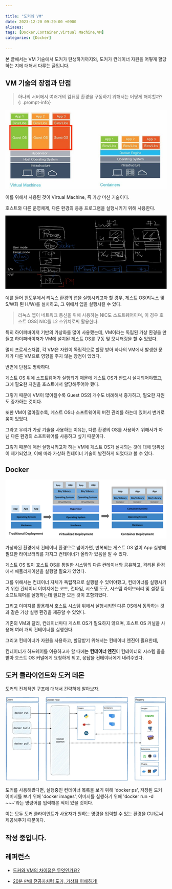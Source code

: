 ```yaml
---

title: "도커와 VM"
date: 2023-12-20 09:29:00 +0900
aliases: 
tags: [Docker,Container,Virtual Machine,VM]
categories: [Docker]

---
```


본 글에서는 VM 기술에서 도커가 탄생하기까지와, 도커가 컨테이너 자원을 어떻게 할당하는 지에 대해서 다루는 글입니다.

## **VM 기술의 장점과 단점**

> 하나의 서버에서 여러개의 컴퓨팅 환경을 구동하기 위해서는 어떻게 해야할까?
{: .prompt-info}

![hypervisor](/assets/img/2023-12-20-docker-and-vm/hypervisor.webp)

이를 위해서 사용된 것이 Virtual Machine, 즉 가상 머신 기술이다.

호스트와 다른 운영체제, 다른 환경의 응용 프로그램을 실행시키기 위해 사용한다.

![vm architecture](/assets/img/2023-12-20-docker-and-vm/vm-architecture.webp)

예를 들어 윈도우에서 리눅스 환경의 앱을 실행시키고자 할 경우, 게스트 OS(리눅스 및 S/W화 된 H/W)를 설치하고, 그 위에서 앱을 실행시킬 수 있다.

> 리눅스 앱이 네트워크 통신을 위해 사용하는 NIC도 소프트웨어이며, 이 경우 호스트 OS의 NIC를 L2 스위치로써 활용한다.

특히 하이퍼바이저 기반의 가상화를 많이 사용했는데, VM이라는 독립된 가상 환경을 만들고 하이퍼바이저가 VM에 설치된 게스트 OS를 구동 및 모니터링을 할 수 있었다.

멀티 프로세스처럼, 각 VM은 자원이 독립적으로 할당 받아 하나의 VM에서 발생한 문제가 다른 VM으로 영향을 주지 않는 장점이 있었다.

반면에 단점도 명확하다.

게스트 OS 위에 소프트웨어가 실행되기 때문에 게스트 OS가 반드시 설치되어야했고, 그에 필요한 자원을 호스트에서 할당해주어야 했다.

그렇기 때문에 VM이 많아질수록 Guest OS의 개수도 비례해서 증가하고, 필요한 자원도 증가하는 것이다.

또한 VM이 많아질수록, 게스트 OS나 소프트웨어의 버전 관리를 하는데 있어서 번거로움이 있었다.

그라고 우리가 가상 기술을 사용하는 이유는, 다른 환경의 OS를 사용하기 위해서가 아닌 다른 환경의 소프트웨어를 사용하고 싶기 때문이다.

그렇기 때문에 매번 실행시키고자 하는 VM에 게스트 OS가 설치되는 것에 대해 당위성이 제기되었고, 이에 따라 가상화 컨테이너 기술이 발전하게 되었다고 볼 수 있다.

## **Docker**

![container architecture](/assets/img/2023-12-20-docker-and-vm/container.webp)

가상화된 환경에서 컨테이너 환경으로 넘어가면, 반복되는 게스트 OS 없이 App 실행에 필요한 라이브러리를 가지고 컨테이너가 올라가 있음을 알 수 있다.

게스트 OS 없이 호스트 OS를 통일한 시스템의 다른 컨테이너와 공유하고, 격리된 환경에서 애플리케이션을 실행할 필요가 있었다.

그를 위해서는 컨테이너 자체가 독립적으로 실행될 수 있어야했고, 컨테이너를 실행시키기 위한 컨테이너 이미지에는 코드, 런타임, 시스템 도구, 시스템 라이브러리 및 설정 등 소프트웨어를 실행하는데 필요한 모든 것이 포함되었다.

그리고 이미지를 활용해서 호스트 시스템 위에서 실행시키면 다른 OS에서 동작하는 것과 같은 가상 실행 환경을 제공할 수 있었다.

기존의 VM과 달리, 컨테이너마다 게스트 OS가 필요하지 않으며, 호스트 OS 커널을 사용해 여러 개의 컨테이너를 실행한다.

그리고 컨테이너가 자원을 사용하고, 할당받기 위해서는 컨테이너 엔진이 필요한데,

컨테이너가 하드웨어를 이용하고자 할 때에는 **컨테이너 엔진**이 컨테이너의 시스템 콜을 받아 호스트 OS 커널에게 요청하게 되고, 응답을 컨테이너에게 내려주었다.

## 도커 클라이언트와 도커 데몬

도커의 전체적인 구조에 대해서 간략하게 알아보자.

![docker architecture](/assets/img/2023-12-20-docker-and-vm/docker-architecture.webp)

도커를 사용해봤다면, 실행중인 컨테이너 목록을 보기 위해 'docker ps', 저장된 도커 이미지를 보기 위해 'docker images', 이미지를 실행하기 위해 'docker run -d ~~~'라는 명령어를 입력해본 적이 있을 것이다.

이는 모두 도커 클라이언트가 사용자가 원하는 명령을 입력할 수 있는 환경을 CUI로써 제공해주기 때문이다.


## 작성 중입니다.




## 레퍼런스

- [도커와 VM의 차이점은 무엇인가요?](https://aws.amazon.com/ko/compare/the-difference-between-docker-vm/)

- [20분 만에 전공자처럼 도커, 가상화 이해하기!](https://youtu.be/zh0OMXg2Kog?si=z3xVnF56e8ByktG7)


